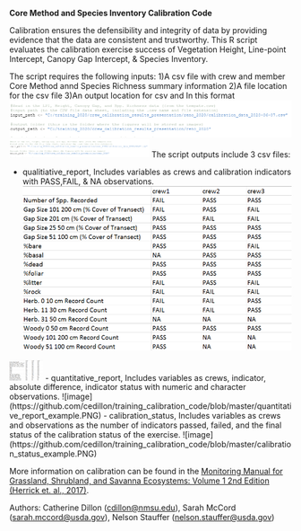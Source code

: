 **Core Method and Species Inventory Calibration Code**

Calibration ensures the defensibility and integrity of data by providing evidence that the data are consistent and trustworthy. This R script evaluates the calibration exercise success of Vegetation Height, Line-point Intercept, Canopy Gap Intercept, & Species Inventory. 

The script requires the following inputs:
1)A csv file with crew and member Core Method annd Species Richness summary information
2)A file location for the csv file
3)An output location for csv and 
 In this format ![image](https://github.com/cedillon/training_calibration_code/blob/master/input_screenshot.PNG)
 <img src="https://github.com/cedillon/training_calibration_code/blob/master/input_screenshot.PNG" alt="File Dir." width="250"/>
The script outputs include 3 csv files:
- qualitiative_report, Includes variables as crews and calibration indicators with PASS,FAIL, & NA observations.
![image](https://github.com/cedillon/training_calibration_code/blob/master/qualitative_report_example.PNG)
<img src="https://github.com/cedillon/training_calibration_code/blob/master/qualitative_report_example.PNG" width="60">
- quantitative_report, Includes variables as crews, indicator, absolute difference, indicator status with numeric and character observations.
![image](https://github.com/cedillon/training_calibration_code/blob/master/quantitative_report_example.PNG)
- calibration_status, Includes variables as crews and observations as the number of indicators passed, failed, and the final status of the calibration status of the exercise.
![image](https://github.com/cedillon/training_calibration_code/blob/master/calibration_status_example.PNG)


More information on calibration can be found in the [Monitoring Manual for Grassland, Shrubland, and Savanna Ecosystems: Volume 1 2nd Edition (Herrick et. al., 2017)](https://www.landscapetoolbox.org/manuals/monitoring-manual/). 

Authors: Catherine Dillon (cdillon@nmsu.edu), Sarah McCord (sarah.mccord@usda.gov), Nelson Stauffer (nelson.stauffer@usda.gov)

